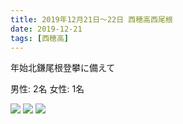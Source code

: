 ```yaml
---
title: 2019年12月21日〜22日 西穂高西尾根
date: 2019-12-21
tags: [西穂高]
---
```


年始北鎌尾根登攀に備えて

男性: 2名
女性: 1名

![](/2019/12/21/20191221/1.jpg)
![](/2019/12/21/20191221/2.jpg)
![](/2019/12/21/20191221/3.jpg)
